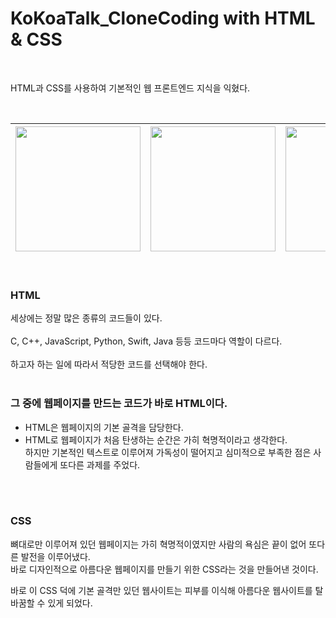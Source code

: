 # KoKoaTalk_CloneCoding with HTML & CSS

</br>

HTML과 CSS를 사용하여 기본적인 웹 프론트엔드 지식을 익혔다.

</br>

<img src="https://github.com/Dhui-Park/KoKoaTalk_CloneCoding/assets/67443044/a96af9fd-85fe-45c5-a2cd-dba766caff9d" style="width:200px"></img> | <img src="https://github.com/Dhui-Park/KoKoaTalk_CloneCoding/assets/67443044/437ffd9f-28ff-4398-b6eb-3295ea5d8f9b" style="width:200px"></img> | <img src="https://github.com/Dhui-Park/KoKoaTalk_CloneCoding/assets/67443044/9a5339de-e673-41da-b963-b8b25c4f4750" style="width:200px"></img> | <img src="https://github.com/Dhui-Park/KoKoaTalk_CloneCoding/assets/67443044/6bfab132-32c6-4729-8887-f1140d286d9e" style="width:200px"></img> | <img src="https://github.com/Dhui-Park/KoKoaTalk_CloneCoding/assets/67443044/cd35f2fc-00f6-46ee-a448-df64f36d7878" style="width:200px"></img>
---|---|---|---|---|

</br>

### HTML

세상에는 정말 많은 종류의 코드들이 있다. </br></br>
C, C++, JavaScript, Python, Swift, Java 등등
코드마다 역할이 다르다. </br></br>
하고자 하는 일에 따라서
적당한 코드를 선택해야 한다.</br></br>


### 그 중에 웹페이지를 만드는 코드가 바로 HTML이다.

- HTML은 웹페이지의 기본 골격을 담당한다.
- HTML로 웹페이지가 처음 탄생하는 순간은 가히 혁명적이라고 생각한다. </br>
하지만 기본적인 텍스트로 이루어져 가독성이 떨어지고 심미적으로 부족한 점은 사람들에게 또다른 과제를 주었다.

</br></br>

### CSS

뼈대로만 이루어져 있던 웹페이지는 가히 혁명적이였지만 사람의 욕심은 끝이 없어 또다른 발전을 이루어냈다.</br>
바로 디자인적으로 아름다운 웹페이지를 만들기 위한 CSS라는 것을 만들어낸 것이다. </br>

바로 이 CSS 덕에 기본 골격만 있던 웹사이트는 피부를 이식해 아름다운 웹사이트를 탈바꿈할 수 있게 되었다.

</br></br></br></br></br>







